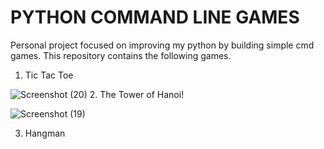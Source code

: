 # PYTHON COMMAND LINE GAMES

Personal project focused on improving my python by building simple cmd games.
This repository contains the following games.
1. Tic Tac Toe

![Screenshot (20)](https://user-images.githubusercontent.com/79806436/188303188-fdd8868d-661b-440a-a435-366b4a9581d9.png)
2. The Tower of Hanoi!

![Screenshot (19)](https://user-images.githubusercontent.com/79806436/188303113-96d991ce-6ce7-48da-a6ae-5b842e52b67c.png)

3. Hangman